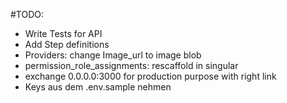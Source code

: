 #TODO:

- Write Tests for API
- Add Step definitions
- Providers: change Image_url to image blob
- permission_role_assignments: rescaffold in singular
- exchange 0.0.0.0:3000 for production purpose with right link
- Keys aus dem .env.sample nehmen